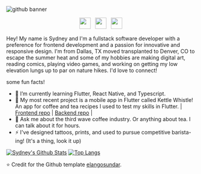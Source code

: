 ![github banner](https://pbs.twimg.com/media/Eq1icFsUYAADLGW?format=jpg&name=4096x4096)

<p align='center'>
<a href="https://twitter.com/GoldbergDev"><img height="30" src="https://github.com/stephenajulu/WaylonWalker/blob/main/icon/twitter.png?raw=true"></a>&nbsp;&nbsp;
<a href="https://the-golden-olive.medium.com/"><img height="30" src="https://encrypted-tbn0.gstatic.com/images?q=tbn:ANd9GcREU-_gpp8HOkxw6zymWkPKRcAHda7pDPZj2A&usqp=CAU?raw=true"></a>&nbsp;&nbsp;
<a href="https://www.linkedin.com/in/sydney-goldberg-32b9751b0/"><img height="30" src="https://github.com/stephenajulu/WaylonWalker/blob/main/icon/linkedin.png?raw=true"></a>
</p>

Hey! My name is Sydney and I'm a fullstack software developer with a preference for frontend development and a passion for innovative and responsive design. I'm from Dallas, TX moved transplanted to Denver, CO to escape the summer heat and some of my hobbies are making digital art, reading comics, playing video games, and working on getting my low elevation lungs up to par on nature hikes. I'd love to connect!   

some fun facts!
- 🌱 I’m currently learning Flutter, React Native, and Typescript.
- 🔭 My most recent project is a mobile app in Flutter called Kettle Whistle! An app for coffee and tea recipes I used to test my skills in Flutter.
  | [Frontend repo](https://github.com/sydneygold/kettle_whistle_fe) | [Backend repo](https://github.com/sydneygold/kettle-whistle-be) |
- 💬 Ask me about the third wave coffee industry. Or anything about tea. I can talk about it for hours.
- ⚡ I've designed tattoos, prints, and used to pursue competitive barista-ing! (It's a thing, look it up)


[![Sydney's Github Stats](https://github-readme-stats.vercel.app/api?username=sydneygold&show_icons=true&theme=cobalt)](https://github.com/anuraghazra/github-readme-stats)
[![Top Langs](https://github-readme-stats.vercel.app/api/top-langs/?username=anuraghazra&layout=compact)](https://github.com/anuraghazra/github-readme-stats)


⭐️ Credit for the Github template [elangosundar](https://github.com/elangosundar/awesome-README-templates).
